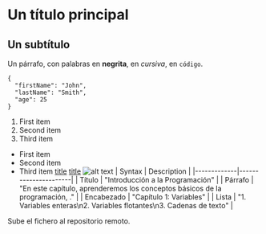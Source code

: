 # Un título principal
## Un subtítulo
Un párrafo, con palabras en **negrita**, en *cursiva*, en `código`.
```
{
  "firstName": "John",
  "lastName": "Smith",
  "age": 25
}
``` 
1. First item
2. Second item
3. Third item
- First item
- Second item
- Third item
[title](https://www.hackcs.uj.es)
[title]([https://www.example.com](https://github.com/aluher6648/repo_IWA_pabloherrera/blob/main/README.md)https://github.com/aluher6648/repo_IWA_pabloherrera/blob/main/README.md)
![alt text](image.jpg)
| Syntax      | Description          |
|-------------|----------------------|
| Título      | "Introducción a la Programación" |
| Párrafo     | "En este capítulo, aprenderemos los conceptos básicos de la programación, ." |
| Encabezado  | "Capítulo 1: Variables" |
| Lista       | "1. Variables enteras\n2. Variables flotantes\n3. Cadenas de texto" |

Sube el fichero al repositorio remoto.

